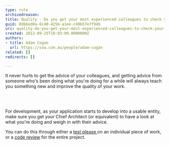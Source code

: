 ```yaml
---
type: rule
archivedreason: 
title: Quality - Do you get your most experienced colleagues to check your work?
guid: 8d66ed0a-6c40-425b-a1ee-c49b57e7f94b
uri: quality-do-you-get-your-most-experienced-colleagues-to-check-your-work
created: 2012-09-25T18:03:09.0000000Z
authors:
- title: Adam Cogan
  url: https://ssw.com.au/people/adam-cogan
related: []
redirects: []

---
```



 <p>It never hurts to get the advice of your colleagues, and getting advice from someone
                    who's been doing what you're doing for a while will always teach you something new
                    and improve the quality of your work. <br></p>
<br><excerpt class='endintro'></excerpt><br>
<p>
                    For development, as your application starts to develop into a usable entity, make
                    sure you get your Chief Architect (or equivalent) to have a look at what you're
                    doing and w​eigh in with their advice.
                </p><p>You can do this through either a <a href="/Management/RulesToSuccessfulProjects/Pages/InternalTestPlease.aspx">test please </a>on an individual piece of work, or a <a href="/SoftwareDevelopment/RulestobetterArchitectureandCodeReview/Pages/Default.aspx">code review</a> for the entire project.</p>


